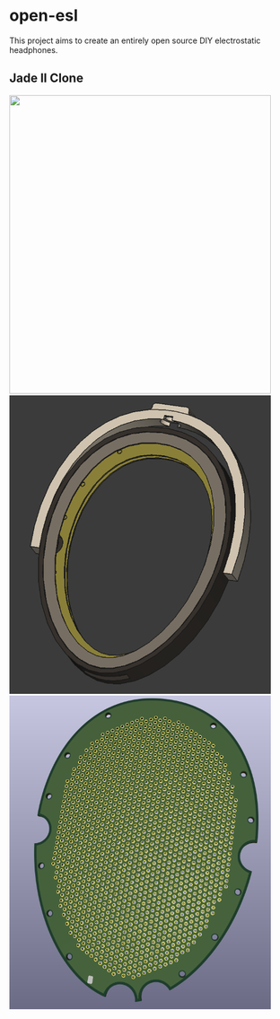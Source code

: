 # open-esl
This project aims to create an entirely open source DIY electrostatic headphones.

## Jade II Clone
<img src="./jade-ii/media/final-result.png" width="466" height="532">
<img src="./jade-ii/media/cad_preview.png" width="466" height="532">
<img src="./jade-ii/media/stator_cad_preview.png" width="466" height="559">

